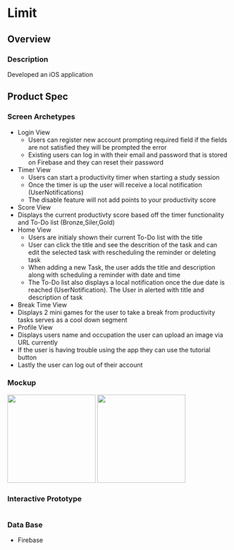 # Limit

## Overview
### Description

Developed an iOS application 

## Product Spec

### Screen Archetypes
* Login View
   * Users can register new account prompting required field if the fields are not satisfied they will be prompted the error
   * Existing users can log in with their email and password that is stored on Firebase and they can reset their password
* Timer View
   * Users can start a productivity timer when starting a study session
   * Once the timer is up the user will receive a local notification (UserNotifications)
   * The disable feature will not add points to your productivity score
* Score View
 * Displays the current productivty score based off the timer functionality and To-Do list (Bronze,Siler,Gold)
* Home View
   * Users are initialy shown their current To-Do list with the title
   * User can click the title and see the descrition of the task and can edit the selected task with rescheduling the reminder or deleting task
   * When adding a new Task, the user adds the title and description along with scheduling a reminder with date and time
   * The To-Do list also displays a local notification once the due date is reached (UserNotification). The User in alerted with title and description of task
* Break Time View
 * Displays 2 mini games for the user to take a break from productivity tasks serves as a cool down segment
* Profile View
 * Displays users name and occupation the user can upload an image via URL currently
 * If the user is having trouble using the app they can use the tutorial button
 * Lastly the user can log out of their account

### Mockup
<img src="" width ="200"/> <img src= "" width="200"/>


### Interactive Prototype
![]()

### Data Base
- Firebase
